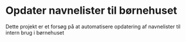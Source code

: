 # Opdater navnelister til børnehuset
Dette projekt er et forsøg på at automatisere opdatering af navnelister til intern brug i børnehuset
